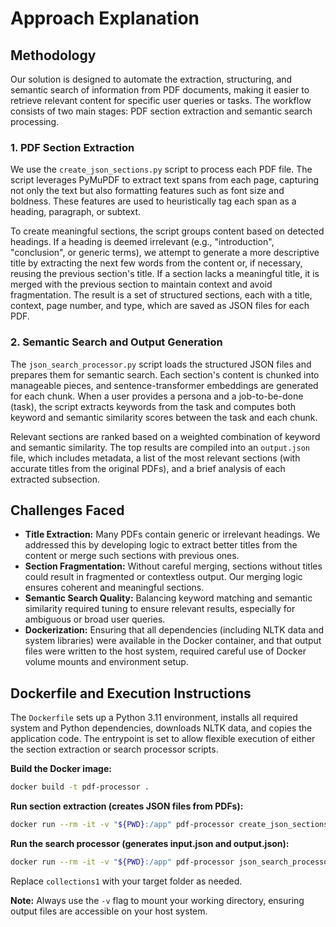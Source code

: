 # Approach Explanation

## Methodology

Our solution is designed to automate the extraction, structuring, and semantic search of information from PDF documents, making it easier to retrieve relevant content for specific user queries or tasks. The workflow consists of two main stages: PDF section extraction and semantic search processing.

### 1. PDF Section Extraction

We use the `create_json_sections.py` script to process each PDF file. The script leverages PyMuPDF to extract text spans from each page, capturing not only the text but also formatting features such as font size and boldness. These features are used to heuristically tag each span as a heading, paragraph, or subtext. 

To create meaningful sections, the script groups content based on detected headings. If a heading is deemed irrelevant (e.g., "introduction", "conclusion", or generic terms), we attempt to generate a more descriptive title by extracting the next few words from the content or, if necessary, reusing the previous section's title. If a section lacks a meaningful title, it is merged with the previous section to maintain context and avoid fragmentation. The result is a set of structured sections, each with a title, context, page number, and type, which are saved as JSON files for each PDF.

### 2. Semantic Search and Output Generation

The `json_search_processor.py` script loads the structured JSON files and prepares them for semantic search. Each section's content is chunked into manageable pieces, and sentence-transformer embeddings are generated for each chunk. When a user provides a persona and a job-to-be-done (task), the script extracts keywords from the task and computes both keyword and semantic similarity scores between the task and each chunk.

Relevant sections are ranked based on a weighted combination of keyword and semantic similarity. The top results are compiled into an `output.json` file, which includes metadata, a list of the most relevant sections (with accurate titles from the original PDFs), and a brief analysis of each extracted subsection.

## Challenges Faced

- **Title Extraction:** Many PDFs contain generic or irrelevant headings. We addressed this by developing logic to extract better titles from the content or merge such sections with previous ones.
- **Section Fragmentation:** Without careful merging, sections without titles could result in fragmented or contextless output. Our merging logic ensures coherent and meaningful sections.
- **Semantic Search Quality:** Balancing keyword matching and semantic similarity required tuning to ensure relevant results, especially for ambiguous or broad user queries.
- **Dockerization:** Ensuring that all dependencies (including NLTK data and system libraries) were available in the Docker container, and that output files were written to the host system, required careful use of Docker volume mounts and environment setup.

## Dockerfile and Execution Instructions

The `Dockerfile` sets up a Python 3.11 environment, installs all required system and Python dependencies, downloads NLTK data, and copies the application code. The entrypoint is set to allow flexible execution of either the section extraction or search processor scripts.

**Build the Docker image:**
```sh
docker build -t pdf-processor .
```

**Run section extraction (creates JSON files from PDFs):**
```sh
docker run --rm -it -v "${PWD}:/app" pdf-processor create_json_sections.py
```

**Run the search processor (generates input.json and output.json):**
```sh
docker run --rm -it -v "${PWD}:/app" pdf-processor json_search_processor.py collections1
```
Replace `collections1` with your target folder as needed.

**Note:** Always use the `-v` flag to mount your working directory, ensuring output files are accessible on your host system.

